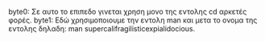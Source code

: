 byte0: Σε αυτο το επιπεδο γινεται χρηση μονο της εντολης cd αρκετές φορές.
byte1: Εδώ χρησιμοποιουμε την εντολη man και μετα το ονομα της εντολης δηλαδη: man supercalifragilisticexpialidocious.
